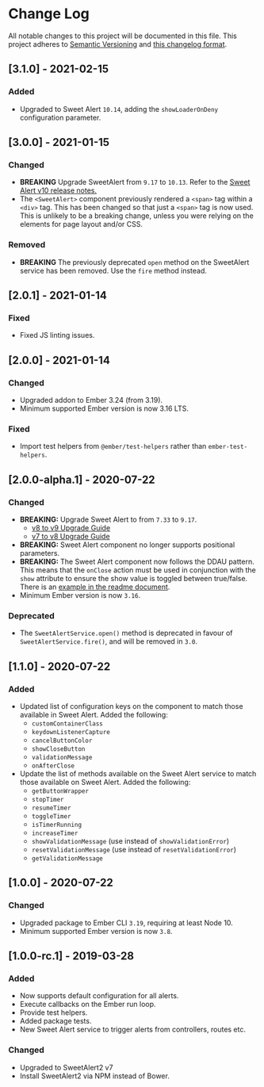 # Change Log

All notable changes to this project will be documented in this file. This
project adheres to [Semantic Versioning](http://semver.org/) and
[this changelog format](http://keepachangelog.com/).

## [3.1.0] - 2021-02-15

### Added
- Upgraded to Sweet Alert `10.14`, adding the `showLoaderOnDeny` configuration
parameter.

## [3.0.0] - 2021-01-15

### Changed
- **BREAKING** Upgrade SweetAlert from `9.17` to `10.13`. Refer to the
[Sweet Alert v10 release notes.](https://github.com/sweetalert2/sweetalert2/releases/tag/v10.0.0)
- The `<SweetAlert>` component previously rendered a `<span>` tag within a
`<div>` tag. This has been changed so that just a `<span>` tag is now used.
This is unlikely to be a breaking change, unless you were relying on
the elements for page layout and/or CSS.

### Removed
- **BREAKING** The previously deprecated `open` method on the SweetAlert
service has been removed. Use the `fire` method instead.

## [2.0.1] - 2021-01-14

### Fixed
- Fixed JS linting issues.

## [2.0.0] - 2021-01-14

### Changed
- Upgraded addon to Ember 3.24 (from 3.19).
- Minimum supported Ember version is now 3.16 LTS.

### Fixed
- Import test helpers from `@ember/test-helpers` rather than `ember-test-helpers`.

## [2.0.0-alpha.1] - 2020-07-22

### Changed
- **BREAKING:** Upgrade Sweet Alert to from `7.33` to `9.17`.
  - [v8 to v9 Upgrade Guide](https://github.com/sweetalert2/sweetalert2/releases/tag/v9.0.0)
  - [v7 to v8 Upgrade Guide](https://github.com/sweetalert2/sweetalert2/releases/tag/v8.0.0)
- **BREAKING:** Sweet Alert component no longer supports positional parameters.
- **BREAKING:** The Sweet Alert component now follows the DDAU pattern. This means
that the `onClose` action must be used in conjunction with the `show` attribute
to ensure the show value is toggled between true/false. There is an
[example in the readme document](./README.md#Opening).
- Minimum Ember version is now `3.16`.

### Deprecated
- The `SweetAlertService.open()` method is deprecated in favour of
`SweetAlertService.fire()`, and will be removed in `3.0`.

## [1.1.0] - 2020-07-22

### Added
- Updated list of configuration keys on the component to match those available
in Sweet Alert. Added the following:
  - `customContainerClass`
  - `keydownListenerCapture`
  - `cancelButtonColor`
  - `showCloseButton`
  - `validationMessage`
  - `onAfterClose`
- Update the list of methods available on the Sweet Alert service to match
those available on Sweet Alert. Added the following:
  - `getButtonWrapper`
  - `stopTimer`
  - `resumeTimer`
  - `toggleTimer`
  - `isTimerRunning`
  - `increaseTimer`
  - `showValidationMessage` (use instead of `showValidationError`)
  - `resetValidationMessage` (use instead of `resetValidationError`)
  - `getValidationMessage`

## [1.0.0] - 2020-07-22

### Changed
- Upgraded package to Ember CLI `3.19`, requiring at least Node 10.
- Minimum supported Ember version is now `3.8`.

## [1.0.0-rc.1] - 2019-03-28

### Added
- Now supports default configuration for all alerts.
- Execute callbacks on the Ember run loop.
- Provide test helpers.
- Added package tests.
- New Sweet Alert service to trigger alerts from controllers, routes etc.

### Changed
- Upgraded to SweetAlert2 v7
- Install SweetAlert2 via NPM instead of Bower.
